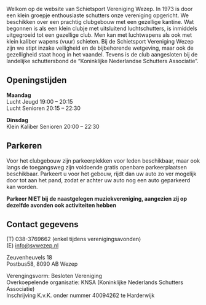 Welkom op de website van Schietsport Vereniging Wezep. In 1973 is door een klein groepje enthousiaste schutters onze vereniging opgericht. We beschikken over een prachtig clubgebouw met een gezellige kantine. Wat begonnen is als een klein clubje met uitsluitend luchtschutters, is inmiddels uitgegroeid tot een gezellige club. Men kan met luchtwapens als ook met klein kaliber wapens (vuur) schieten. Bij de Schietsport Vereniging Wezep zijn we stipt inzake veiligheid en de bijbehorende wetgeving, maar ook de gezelligheid staat hoog in het vaandel. Tevens is de club aangesloten bij de landelijke schuttersbond de “Koninklijke Nederlandse Schutters Associatie”.

## Openingstijden
**Maandag**</br>
Lucht Jeugd  19:00 – 20:15</br>
Lucht Senioren  20:15 – 22:30

**Dinsdag**</br>
Klein Kaliber Senioren  20:00 – 22:30

## Parkeren

Voor het clubgebouw zijn parkeerplekken voor leden beschikbaar, maar ook langs de toegangsweg zijn voldoende gratis openbare parkeerplaatsen beschikbaar. Parkeert u voor het gebouw, rijdt dan uw auto zo ver mogelijk door tot aan het pand, zodat er achter uw auto nog een auto geparkeerd kan worden.

**Parkeer NIET bij de naastgelegen muziekvereniging, aangezien zij op dezelfde avonden ook activiteiten hebben**

## Contact gegevens</br>
(T) 038-3769662 (enkel tijdens verenigingsavonden)</br>
(E) info@svwezep.nl

Zeuvenheuvels 18</br>
Postbus58, 8090 AB Wezep

Verengingsvorm: Besloten Vereniging</br>
Overkoepelende organisatie: KNSA (Koninklijke Nederlands Schutters Associatie)</br>
Inschrijving K.v.K. onder nummer 40094262 te Harderwijk




